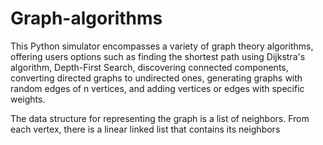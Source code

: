 # Graph-algorithms

This Python simulator encompasses a variety of graph theory algorithms, offering users options such as finding the shortest path using Dijkstra's algorithm, Depth-First Search, discovering connected components, converting directed graphs to undirected ones, generating graphs with random edges of n vertices, and adding vertices or edges with specific weights.

The data structure for representing the graph is a list of neighbors.
From each vertex, there is a linear linked list that contains its neighbors
